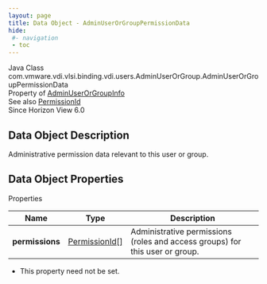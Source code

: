 ```yaml
---
layout: page
title: Data Object - AdminUserOrGroupPermissionData
hide:
 #- navigation
 - toc
---
```






Java Class
    com.vmware.vdi.vlsi.binding.vdi.users.AdminUserOrGroup.AdminUserOrGroupPermissionData  
Property of
     [AdminUserOrGroupInfo](vdi.users.AdminUserOrGroup.AdminUserOrGroupInfo.md#field_detail)  
See also
     [PermissionId](vdi.entity.PermissionId.md)  
Since 
    Horizon View 6.0

## Data Object Description 

Administrative permission data relevant to this user or group. 

## Data Object Properties

Properties

Name |  Type |  Description   
---|---|---  
**permissions**| [PermissionId[]](vdi.entity.PermissionId.md)|  Administrative permissions (roles and access groups) for this user or group.   


* This property need not be set.

  
  
  
  
  
  

